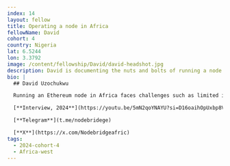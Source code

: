 ```yaml
---
index: 14
layout: fellow
title: Operating a node in Africa
fellowName: David
cohort: 4
country: Nigeria
lat: 6.5244
lon: 3.3792
image: /content/fellowship/David/david-headshot.jpg
description: David is documenting the nuts and bolts of running a node in Nigeria and, more generally, on the African continent and all the challenges that come with it.
bio: |
  ## David Uzochukwu

  Running an Ethereum node in Africa faces challenges such as limited internet connectivity, high data costs, inconsistent power supply, and lack of education, all of which can hinder consistent operation. However, it presents significant opportunities for local innovation, improved financial inclusion, and participation in the global blockchain ecosystem, particularly as infrastructure continues to improve. David will be researching and documenting what it takes for Ethereum to be a decentralized world computer where everyone, independently of their location, can play a role in ensuring its geographical spread and robustness.

  [**Interview, 2024**](https://youtu.be/5mN2qoYNAYU?si=D16oaihOpUxbp8VD)

  [**Telegram**](t.me/nodebridege)

  [**X**](https://x.com/Nodebridgeafric)
tags:
  - 2024-cohort-4
  - Africa-west
---
```

